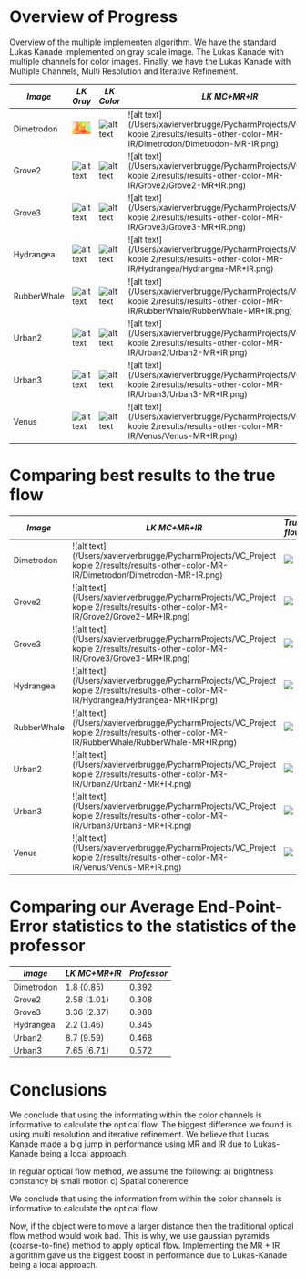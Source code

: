 # Overview of Progress

Overview of the multiple implementen algorithm. We have the standard Lukas Kanade implemented on gray scale image. 
The Lukas Kanade with multiple channels for color images. Finally, we have the Lukas Kanade with Multiple Channels, Multi Resolution and Iterative Refinement.

| *Image*  | *LK Gray*  | *LK Color* | *LK MC+MR+IR* |
| ------------- | ------------- | ------------- |-------------  | 
| Dimetrodon  | ![](results/result-other-grey-LK/Dimetrodon/Dimetrodon.png?raw=true)  | ![alt text](/Users/xavierverbrugge/PycharmProjects/VC_Project_Latest/results/result-other-color-LK/Dimetrodon/Dimetrodon-colorwheel.png)  | ![alt text](/Users/xavierverbrugge/PycharmProjects/VC_Project kopie 2/results/results-other-color-MR-IR/Dimetrodon/Dimetrodon-MR-IR.png)|
| Grove2  | ![alt text](/Users/xavierverbrugge/PycharmProjects/VC_Project_Latest/results/result-other-grey-LK/Grove2/Grove2.png)  | ![alt text](/Users/xavierverbrugge/PycharmProjects/VC_Project_Latest/results/result-other-color-LK/Grove2/Grove2-colorwheel.png)  |![alt text](/Users/xavierverbrugge/PycharmProjects/VC_Project kopie 2/results/results-other-color-MR-IR/Grove2/Grove2-MR+IR.png) |
| Grove3  | ![alt text](/Users/xavierverbrugge/PycharmProjects/VC_Project_Latest/results/result-other-grey-LK/Grove3/Grove3.png)  | ![alt text](/Users/xavierverbrugge/PycharmProjects/VC_Project_Latest/results/result-other-color-LK/Grove3/Grove3-colorwheel.png)  | ![alt text](/Users/xavierverbrugge/PycharmProjects/VC_Project kopie 2/results/results-other-color-MR-IR/Grove3/Grove3-MR+IR.png) |
| Hydrangea  | ![alt text](/Users/xavierverbrugge/PycharmProjects/VC_Project_Latest/results/result-other-grey-LK/Hydrangea/Hydrangea.png)  | ![alt text](/Users/xavierverbrugge/PycharmProjects/VC_Project_Latest/results/result-other-color-LK/Hydrangea/Hydrangea-colorwheel.png)  |![alt text](/Users/xavierverbrugge/PycharmProjects/VC_Project kopie 2/results/results-other-color-MR-IR/Hydrangea/Hydrangea-MR+IR.png)  |
| RubberWhale  | ![alt text](/Users/xavierverbrugge/PycharmProjects/VC_Project_Latest/results/result-other-grey-LK/RubberWhale/RubberWhale.png)  | ![alt text](/Users/xavierverbrugge/PycharmProjects/VC_Project_Latest/results/result-other-color-LK/RubberWhale/RubberWhale-colorwheel.png)  | ![alt text](/Users/xavierverbrugge/PycharmProjects/VC_Project kopie 2/results/results-other-color-MR-IR/RubberWhale/RubberWhale-MR+IR.png)  |
| Urban2 | ![alt text](/Users/xavierverbrugge/PycharmProjects/VC_Project_Latest/results/result-other-grey-LK/Urban2/Urban2.png)  | ![alt text](/Users/xavierverbrugge/PycharmProjects/VC_Project_Latest/results/result-other-color-LK/Urban2/Urban2-colorwheel.png)  |![alt text](/Users/xavierverbrugge/PycharmProjects/VC_Project kopie 2/results/results-other-color-MR-IR/Urban2/Urban2-MR+IR.png) |
| Urban3 | ![alt text](/Users/xavierverbrugge/PycharmProjects/VC_Project_Latest/results/result-other-grey-LK/Urban3/Urban3.png)  | ![alt text](/Users/xavierverbrugge/PycharmProjects/VC_Project_Latest/results/result-other-color-LK/Urban3/Urban3-colorwheel.png)  |![alt text](/Users/xavierverbrugge/PycharmProjects/VC_Project kopie 2/results/results-other-color-MR-IR/Urban3/Urban3-MR+IR.png) |
| Venus | ![alt text](/Users/xavierverbrugge/PycharmProjects/VC_Project_Latest/results/result-other-grey-LK/Venus/Venus.png)  | ![alt text](/Users/xavierverbrugge/PycharmProjects/VC_Project_Latest/results/result-other-color-LK/Venus/Venus-colorwheel.png)  |![alt text](/Users/xavierverbrugge/PycharmProjects/VC_Project kopie 2/results/results-other-color-MR-IR/Venus/Venus-MR+IR.png) |

# Comparing best results to the true flow
| *Image*  | *LK MC+MR+IR*  | *True flow* |
| ------------- | ------------- | ------------- |
| Dimetrodon  |  ![alt text](/Users/xavierverbrugge/PycharmProjects/VC_Project kopie 2/results/results-other-color-MR-IR/Dimetrodon/Dimetrodon-MR-IR.png)|![](/Users/xavierverbrugge/PycharmProjects/VC_Project_Latest/ground_truth_flow/Dimetrodon/Dimetrodon.png)|
| Grove2  |  ![alt text](/Users/xavierverbrugge/PycharmProjects/VC_Project kopie 2/results/results-other-color-MR-IR/Grove2/Grove2-MR+IR.png) |![](/Users/xavierverbrugge/PycharmProjects/VC_Project_Latest/ground_truth_flow/Grove3/Grove2.png)|
| Grove3  | ![alt text](/Users/xavierverbrugge/PycharmProjects/VC_Project kopie 2/results/results-other-color-MR-IR/Grove3/Grove3-MR+IR.png) |![](/Users/xavierverbrugge/PycharmProjects/VC_Project_Latest/ground_truth_flow/Grove3/Grove3.png)|
| Hydrangea  | ![alt text](/Users/xavierverbrugge/PycharmProjects/VC_Project kopie 2/results/results-other-color-MR-IR/Hydrangea/Hydrangea-MR+IR.png)  |![](/Users/xavierverbrugge/PycharmProjects/VC_Project_Latest/ground_truth_flow/Hydrangea/Hydrangea.png)|
| RubberWhale  | ![alt text](/Users/xavierverbrugge/PycharmProjects/VC_Project kopie 2/results/results-other-color-MR-IR/RubberWhale/RubberWhale-MR+IR.png)  |![](/Users/xavierverbrugge/PycharmProjects/VC_Project_Latest/ground_truth_flow/RubberWhale/RubberWhale.png)|
| Urban2 | ![alt text](/Users/xavierverbrugge/PycharmProjects/VC_Project kopie 2/results/results-other-color-MR-IR/Urban2/Urban2-MR+IR.png) |![](/Users/xavierverbrugge/PycharmProjects/VC_Project_Latest/ground_truth_flow/Urban2/Urban2.png)|
| Urban3 | ![alt text](/Users/xavierverbrugge/PycharmProjects/VC_Project kopie 2/results/results-other-color-MR-IR/Urban3/Urban3-MR+IR.png) |![](/Users/xavierverbrugge/PycharmProjects/VC_Project_Latest/ground_truth_flow/Urban3/Urban3.png)|
| Venus | ![alt text](/Users/xavierverbrugge/PycharmProjects/VC_Project kopie 2/results/results-other-color-MR-IR/Venus/Venus-MR+IR.png) |![](/Users/xavierverbrugge/PycharmProjects/VC_Project_Latest/ground_truth_flow/Venus/Venus.png)|


# Comparing our Average End-Point-Error statistics to the statistics of the professor
| *Image*  | *LK MC+MR+IR*  | *Professor* |
| ------------- | ------------- | ------------- |
| Dimetrodon | 1.8 (0.85)| 0.392  |
| Grove2 | 2.58 (1.01)| 0.308  |
| Grove3 | 3.36 (2.37)| 0.988 |
| Hydrangea | 2.2 (1.46)| 0.345  |
| Urban2 | 8.7 (9.59)| 0.468  |
| Urban3 | 7.65 (6.71) | 0.572  |


# Conclusions

We conclude that using the informating within the color channels is informative to calculate the optical flow. 
The biggest difference we found is using multi resolution and iterative refinement. We believe that Lucas Kanade made a big jump in performance using MR and IR due to Lukas-Kanade being a local approach.

In regular optical flow method, we assume the following:
a) brightness constancy
b) small motion
c) Spatial coherence

We conclude that using the information from within the color channels is informative to calculate the optical flow.

Now, if the object were to move a larger distance then the traditional
optical flow method would work bad. This is why, we use gaussian pyramids
(coarse-to-fine) method to apply optical flow. Implementing the MR + IR algorithm gave us the biggest boost in performance due to Lukas-Kanade being a local approach.
